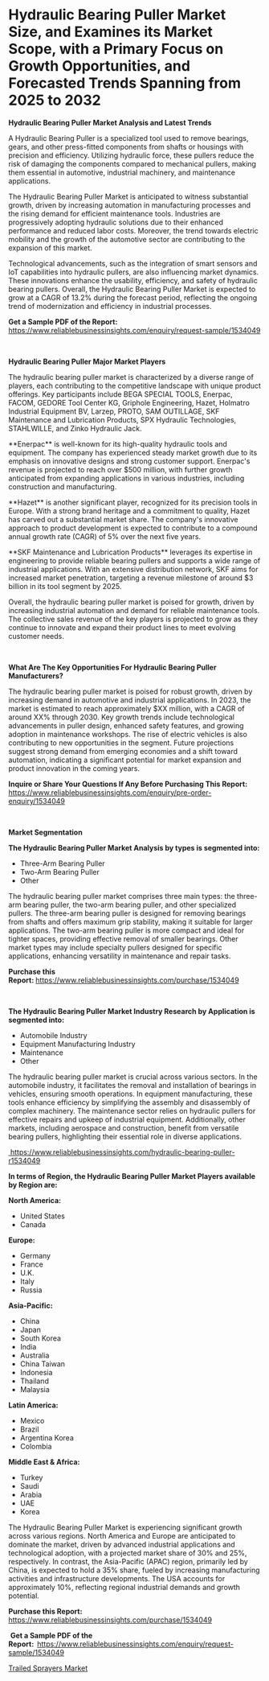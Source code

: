 <p><h1>Hydraulic Bearing Puller Market Size, and Examines its Market Scope, with a Primary Focus on Growth Opportunities, and Forecasted Trends Spanning from 2025 to 2032</h1></p><p><strong>Hydraulic Bearing Puller Market Analysis and Latest Trends</strong></p>
<p><p>A Hydraulic Bearing Puller is a specialized tool used to remove bearings, gears, and other press-fitted components from shafts or housings with precision and efficiency. Utilizing hydraulic force, these pullers reduce the risk of damaging the components compared to mechanical pullers, making them essential in automotive, industrial machinery, and maintenance applications.</p><p>The Hydraulic Bearing Puller Market is anticipated to witness substantial growth, driven by increasing automation in manufacturing processes and the rising demand for efficient maintenance tools. Industries are progressively adopting hydraulic solutions due to their enhanced performance and reduced labor costs. Moreover, the trend towards electric mobility and the growth of the automotive sector are contributing to the expansion of this market.</p><p>Technological advancements, such as the integration of smart sensors and IoT capabilities into hydraulic pullers, are also influencing market dynamics. These innovations enhance the usability, efficiency, and safety of hydraulic bearing pullers. Overall, the Hydraulic Bearing Puller Market is expected to grow at a CAGR of 13.2% during the forecast period, reflecting the ongoing trend of modernization and efficiency in industrial processes.</p></p>
<p><strong>Get a Sample PDF of the Report:&nbsp;</strong> <a href="https://www.reliablebusinessinsights.com/enquiry/request-sample/1534049?utm_campaign=2475&utm_medium=2&utm_source=Github&utm_content=ia&utm_term=17022025&utm_id=hydraulic-bearing-puller">https://www.reliablebusinessinsights.com/enquiry/request-sample/1534049</a></p>
<p>&nbsp;</p>
<p><strong>Hydraulic Bearing Puller Major Market Players</strong></p>
<p><p>The hydraulic bearing puller market is characterized by a diverse range of players, each contributing to the competitive landscape with unique product offerings. Key participants include BEGA SPECIAL TOOLS, Enerpac, FACOM, GEDORE Tool Center KG, Griphole Engineering, Hazet, Holmatro Industrial Equipment BV, Larzep, PROTO, SAM OUTILLAGE, SKF Maintenance and Lubrication Products, SPX Hydraulic Technologies, STAHLWILLE, and Zinko Hydraulic Jack.</p><p>**Enerpac** is well-known for its high-quality hydraulic tools and equipment. The company has experienced steady market growth due to its emphasis on innovative designs and strong customer support. Enerpac's revenue is projected to reach over $500 million, with further growth anticipated from expanding applications in various industries, including construction and manufacturing.</p><p>**Hazet** is another significant player, recognized for its precision tools in Europe. With a strong brand heritage and a commitment to quality, Hazet has carved out a substantial market share. The company's innovative approach to product development is expected to contribute to a compound annual growth rate (CAGR) of 5% over the next five years.</p><p>**SKF Maintenance and Lubrication Products** leverages its expertise in engineering to provide reliable bearing pullers and supports a wide range of industrial applications. With an extensive distribution network, SKF aims for increased market penetration, targeting a revenue milestone of around $3 billion in its tool segment by 2025.</p><p>Overall, the hydraulic bearing puller market is poised for growth, driven by increasing industrial automation and demand for reliable maintenance tools. The collective sales revenue of the key players is projected to grow as they continue to innovate and expand their product lines to meet evolving customer needs.</p></p>
<p>&nbsp;</p>
<p><strong>What Are The Key Opportunities For Hydraulic Bearing Puller Manufacturers?</strong></p>
<p><p>The hydraulic bearing puller market is poised for robust growth, driven by increasing demand in automotive and industrial applications. In 2023, the market is estimated to reach approximately $XX million, with a CAGR of around XX% through 2030. Key growth trends include technological advancements in puller design, enhanced safety features, and growing adoption in maintenance workshops. The rise of electric vehicles is also contributing to new opportunities in the segment. Future projections suggest strong demand from emerging economies and a shift toward automation, indicating a significant potential for market expansion and product innovation in the coming years.</p></p>
<p><strong>Inquire or Share Your Questions If Any Before Purchasing This Report:</strong> <a href="https://www.reliablebusinessinsights.com/enquiry/pre-order-enquiry/1534049?utm_campaign=2475&utm_medium=2&utm_source=Github&utm_content=ia&utm_term=17022025&utm_id=hydraulic-bearing-puller">https://www.reliablebusinessinsights.com/enquiry/pre-order-enquiry/1534049</a></p>
<p>&nbsp;</p>
<p><strong>Market Segmentation</strong></p>
<p><strong>The Hydraulic Bearing Puller Market Analysis by types is segmented into:</strong></p>
<p><ul><li>Three-Arm Bearing Puller</li><li>Two-Arm Bearing Puller</li><li>Other</li></ul></p>
<p><p>The hydraulic bearing puller market comprises three main types: the three-arm bearing puller, the two-arm bearing puller, and other specialized pullers. The three-arm bearing puller is designed for removing bearings from shafts and offers maximum grip stability, making it suitable for larger applications. The two-arm bearing puller is more compact and ideal for tighter spaces, providing effective removal of smaller bearings. Other market types may include specialty pullers designed for specific applications, enhancing versatility in maintenance and repair tasks.</p></p>
<p><strong>Purchase this Report:&nbsp;</strong><a href="https://www.reliablebusinessinsights.com/purchase/1534049?utm_campaign=2475&utm_medium=2&utm_source=Github&utm_content=ia&utm_term=17022025&utm_id=hydraulic-bearing-puller">https://www.reliablebusinessinsights.com/purchase/1534049</a></p>
<p>&nbsp;</p>
<p><strong>The Hydraulic Bearing Puller Market Industry Research by Application is segmented into:</strong></p>
<p><ul><li>Automobile Industry</li><li>Equipment Manufacturing Industry</li><li>Maintenance</li><li>Other</li></ul></p>
<p><p>The hydraulic bearing puller market is crucial across various sectors. In the automobile industry, it facilitates the removal and installation of bearings in vehicles, ensuring smooth operations. In equipment manufacturing, these tools enhance efficiency by simplifying the assembly and disassembly of complex machinery. The maintenance sector relies on hydraulic pullers for effective repairs and upkeep of industrial equipment. Additionally, other markets, including aerospace and construction, benefit from versatile bearing pullers, highlighting their essential role in diverse applications.</p></p>
<p><a href="https://www.reliablebusinessinsights.com/hydraulic-bearing-puller-r1534049?utm_campaign=2475&utm_medium=2&utm_source=Github&utm_content=ia&utm_term=17022025&utm_id=hydraulic-bearing-puller">&nbsp;https://www.reliablebusinessinsights.com/hydraulic-bearing-puller-r1534049</a></p>
<p><strong>In terms of Region, the Hydraulic Bearing Puller Market Players available by Region are:</strong></p>
<p>
    <p> <strong> North America: </strong>
        <ul>
            <li>United States</li>
            <li>Canada</li>
        </ul>
        </p> 
    <p> <strong> Europe: </strong>
        <ul>
            <li>Germany</li>
            <li>France</li>
            <li>U.K.</li>
            <li>Italy</li>
            <li>Russia</li>
        </ul>
        </p> 
    <p> <strong> Asia-Pacific: </strong>
        <ul>
            <li>China</li>
            <li>Japan</li>
            <li>South Korea</li>
            <li>India</li>
            <li>Australia</li>
            <li>China Taiwan</li>
            <li>Indonesia</li>
            <li>Thailand</li>
            <li>Malaysia</li>
        </ul>
        </p> 
    <p> <strong> Latin America: </strong>
        <ul>
            <li>Mexico</li>
            <li>Brazil</li>
            <li>Argentina Korea</li>
            <li>Colombia</li>
        </ul>
        </p> 
    <p> <strong> Middle East & Africa: </strong>
        <ul>
            <li>Turkey</li>
            <li>Saudi</li>
            <li>Arabia</li>
            <li>UAE</li>
            <li>Korea</li>
        </ul>
    </p>
    </p>
<p><p>The Hydraulic Bearing Puller Market is experiencing significant growth across various regions. North America and Europe are anticipated to dominate the market, driven by advanced industrial applications and technological adoption, with a projected market share of 30% and 25%, respectively. In contrast, the Asia-Pacific (APAC) region, primarily led by China, is expected to hold a 35% share, fueled by increasing manufacturing activities and infrastructure developments. The USA accounts for approximately 10%, reflecting regional industrial demands and growth potential.</p></p>
<p><strong>Purchase this Report: </strong><a href="https://www.reliablebusinessinsights.com/purchase/1534049?utm_campaign=2475&utm_medium=2&utm_source=Github&utm_content=ia&utm_term=17022025&utm_id=hydraulic-bearing-puller">https://www.reliablebusinessinsights.com/purchase/1534049</a></p>
<p>&nbsp;<strong>Get a Sample PDF of the Report:&nbsp;&nbsp;</strong><a href="https://www.reliablebusinessinsights.com/enquiry/request-sample/1534049?utm_campaign=2475&utm_medium=2&utm_source=Github&utm_content=ia&utm_term=17022025&utm_id=hydraulic-bearing-puller">https://www.reliablebusinessinsights.com/enquiry/request-sample/1534049</a></p>
<p><strong></strong></p>
<p><p><a href="https://github.com/bogganbillie6969/Market-Research-Report-List-1/blob/main/trailed-sprayers-market.md?utm_campaign=2475&utm_medium=2&utm_source=Github&utm_content=ia&utm_term=17022025&utm_id=hydraulic-bearing-puller">Trailed Sprayers Market</a></p></p>